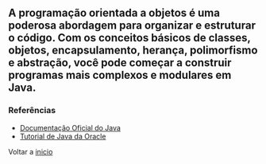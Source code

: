 ## A programação orientada a objetos é uma poderosa abordagem para organizar e estruturar o código. Com os conceitos básicos de classes, objetos, encapsulamento, herança, polimorfismo e abstração, você pode começar a construir programas mais complexos e modulares em Java.

### Referências
- [Documentação Oficial do Java](https://docs.oracle.com/javase/8/docs/)
- [Tutorial de Java da Oracle](https://docs.oracle.com/javase/tutorial/)


Voltar a [inicio](../README.md) 